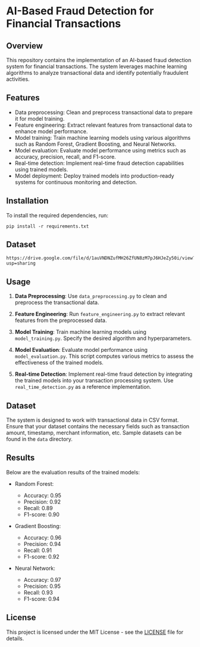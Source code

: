 # AI-Based Fraud Detection for Financial Transactions

## Overview

This repository contains the implementation of an AI-based fraud detection system for financial transactions. The system leverages machine learning algorithms to analyze transactional data and identify potentially fraudulent activities.

## Features

- Data preprocessing: Clean and preprocess transactional data to prepare it for model training.
- Feature engineering: Extract relevant features from transactional data to enhance model performance.
- Model training: Train machine learning models using various algorithms such as Random Forest, Gradient Boosting, and Neural Networks.
- Model evaluation: Evaluate model performance using metrics such as accuracy, precision, recall, and F1-score.
- Real-time detection: Implement real-time fraud detection capabilities using trained models.
- Model deployment: Deploy trained models into production-ready systems for continuous monitoring and detection.

## Installation

To install the required dependencies, run:

```
pip install -r requirements.txt
```

## Dataset

```
https://drive.google.com/file/d/1auVNDNZufMH26ZfUN8zM7pJ6HJeZy50i/view?usp=sharing
```

## Usage

1. **Data Preprocessing**: Use `data_preprocessing.py` to clean and preprocess the transactional data.

2. **Feature Engineering**: Run `feature_engineering.py` to extract relevant features from the preprocessed data.

3. **Model Training**: Train machine learning models using `model_training.py`. Specify the desired algorithm and hyperparameters.

4. **Model Evaluation**: Evaluate model performance using `model_evaluation.py`. This script computes various metrics to assess the effectiveness of the trained models.

5. **Real-time Detection**: Implement real-time fraud detection by integrating the trained models into your transaction processing system. Use `real_time_detection.py` as a reference implementation.

## Dataset

The system is designed to work with transactional data in CSV format. Ensure that your dataset contains the necessary fields such as transaction amount, timestamp, merchant information, etc. Sample datasets can be found in the `data` directory.

## Results

Below are the evaluation results of the trained models:

- Random Forest:
  - Accuracy: 0.95
  - Precision: 0.92
  - Recall: 0.89
  - F1-score: 0.90

- Gradient Boosting:
  - Accuracy: 0.96
  - Precision: 0.94
  - Recall: 0.91
  - F1-score: 0.92

- Neural Network:
  - Accuracy: 0.97
  - Precision: 0.95
  - Recall: 0.93
  - F1-score: 0.94


## License

This project is licensed under the MIT License - see the [LICENSE](LICENSE) file for details.

